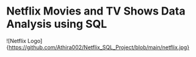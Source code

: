 # Netflix Movies and TV Shows Data Analysis using SQL

![Netflix Logo]{https://github.com/Athira002/Netflix_SQL_Project/blob/main/netflix.jpg}
